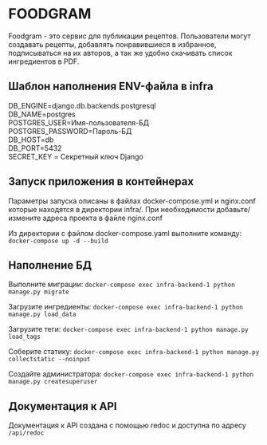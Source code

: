 # FOODGRAM

Foodgram - это сервис для публикации рецептов. Пользователи могут создавать рецепты, добавлять понравившиеся в избранное, подписываться на их авторов, а так же удобно скачивать список ингредиентов в PDF.

## Шаблон наполнения ENV-файла в infra
DB_ENGINE=django.db.backends.postgresql \
DB_NAME=postgres \
POSTGRES_USER=Имя-пользователя-БД \
POSTGRES_PASSWORD=Пароль-БД \
DB_HOST=db \
DB_PORT=5432 \
SECRET_KEY = Секретный ключ Django

## Запуск приложения в контейнерах
Параметры запуска описаны в файлах docker-compose.yml и nginx.conf которые находятся в директории infra/.
При необходимости добавьте/измените адреса проекта в файле nginx.conf

Из директории с файлом docker-compose.yaml выполните команду: \
```docker-compose up -d --build```

## Наполнение БД
Выполните миграции:
```docker-compose exec infra-backend-1 python manage.py migrate```

Загрузите ингредиенты:
```docker-compose exec infra-backend-1 python manage.py load_data```

Загрузите теги:
```docker-compose exec infra-backend-1 python manage.py load_tags```

Соберите статику:
```docker-compose exec infra-backend-1 python manage.py collectstatic --noinput```

Создайте администратора:
```docker-compose exec infra-backend-1 python manage.py createsuperuser```

## Документация к API

Документация к API создана с помощью redoc и доступна по адресу ```/api/redoc```

